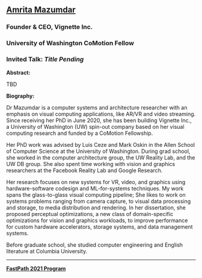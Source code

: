 ## [Amrita Mazumdar](https://homes.cs.washington.edu/~amrita)
### Founder & CEO, Vignette Inc.
### University of Washington CoMotion Fellow

### Invited Talk:  *Title Pending*

**Abstract:**

TBD

**Biography:**

Dr Mazumdar is a computer systems and architecture researcher with an emphasis on visual computing applications, like AR/VR and video streaming. Since receiving her PhD in June 2020, she has been building Vignette Inc., a University of Washington (UW) spin-out company based on her visual computing research and funded by a CoMotion Fellowship.

Her PhD work was advised by Luis Ceze and Mark Oskin in the Allen School of Computer Science at the University of Washington. During grad school, she worked in the computer architecture group, the UW Reality Lab, and the UW DB group. She also spent time working with vision and graphics researchers at the Facebook Reality Lab and Google Research.

Her research focuses on new systems for VR, video, and graphics using hardware-software codesign and ML-for-systems techniques. My work spans the glass-to-glass visual computing pipeline; She likes to work on systems problems ranging from camera capture, to visual data processing and storage, to media distribution and rendering. In her dissertation, she proposed perceptual optimizations, a new class of domain-specific optimizations for vision and graphics workloads, to improve performance for custom hardware accelerators, storage systems, and data management systems.

Before graduate school, she studied computer engineering and English literature at Columbia University.

----
**[FastPath 2021 Program](https://tinyurl.com/fastpath2021/Program)**
